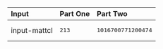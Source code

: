 | Input | Part One | Part Two |
|:---|:---|:---|
|input-mattcl|<pre>213</pre>|<pre>1016700771200474</pre>|